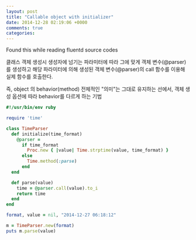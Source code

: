 ```yaml
---
layout: post
title: "Callable object with initializer"
date: 2014-12-28 02:19:06 +0000
comments: true
categories: 
---
```


Found this while reading fluentd source codes

클래스 객체 생성시 생성자에 넘기는 파라미터에 따라 그에 맞게 객체 변수(@parser) 를 생성하고 해당 파라미터에 의해 생성된 객체 변수(@parser)의 call 함수를 이용해 실제 함수를 호출한다.

즉, object 의 behavior(method) 전체적인 "의미"는 그대로 유지하는 선에서, 객체 생성 옵션에 따라 behavior를 다르게 하는 기법

```ruby
#!/usr/bin/env ruby

require 'time'

class TimeParser
  def initialize(time_format)
    @parser =
      if time_format
        Proc.new { |value| Time.strptime(value, time_format) }
      else
        Time.method(:parse)
      end
  end

  def parse(value)
    time = @parser.call(value).to_i
    return time
  end
end

format, value = nil, "2014-12-27 06:18:12"

m = TimeParser.new(format)
puts m.parse(value)

```
